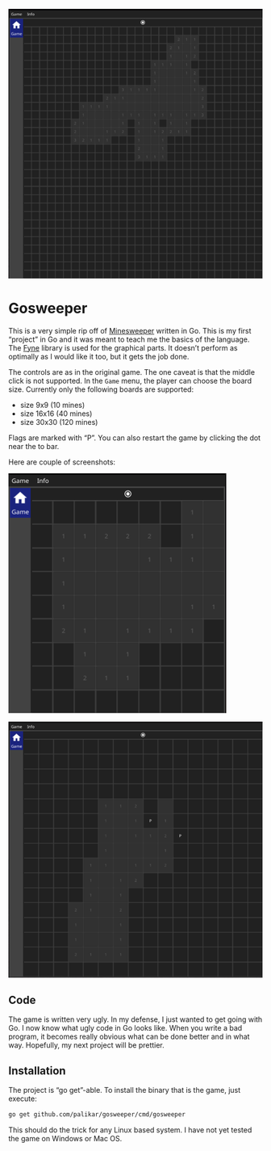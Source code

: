 ![img](./res/big.png)


# Gosweeper

This is a very simple rip off of [Minesweeper](https://en.wikipedia.org/wiki/Minesweeper_(video_game)) written in Go. This is my first &ldquo;project&rdquo; in Go and it was meant to teach me the basics of the language. The [Fyne](https://github.com/fyne-io/fyne) library is used for the graphical parts. It doesn&rsquo;t perform as optimally as I would like it too, but it gets the job done.



The controls are as in the original game. The one caveat is that the middle click is not supported. In the `Game` menu, the player can choose the board size. Currently only the following boards are supported:

-   size 9x9 (10 mines)
-   size 16x16 (40 mines)
-   size 30x30 (120 mines)

Flags are marked with &ldquo;P&rdquo;. You can also restart the game by clicking the dot near the to bar.



Here are couple of screenshots:

![img](./res/small.png)

![img](./res/medium.png)


## Code

The game is written very ugly. In my defense, I just wanted to get going with Go. I now know what ugly code in Go looks like. When you write a bad program, it becomes really obvious what can be done better and in what way. Hopefully, my next project will be prettier.


## Installation

The project is &ldquo;go get&rdquo;-able. To install the binary that is the game, just execute:

```sh
go get github.com/palikar/gosweeper/cmd/gosweeper
```

This should do the trick for any Linux based system. I have not yet tested the game on Windows or Mac OS.
